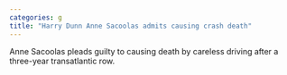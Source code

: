 ```yaml
---
categories: g
title: "Harry Dunn Anne Sacoolas admits causing crash death"
---
```

Anne Sacoolas pleads guilty to causing death by careless driving after a three-year transatlantic row.